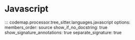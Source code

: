 # Javascript

::: codemap.processor.tree_sitter.languages.javascript
    options:
      members_order: source
      show_if_no_docstring: true
      show_signature_annotations: true
      separate_signature: true

